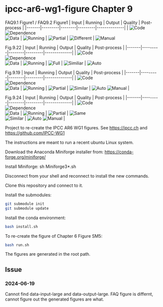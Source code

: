 # ipcc-ar6-wg1-figure Chapter 9

FAQ9.1 Figure1 / FAQ9.2 Figure1 
| Input | Running | Output | Quality | Post-process |
|-------|---------|--------|---------|--------------|
| ![Code](https://img.shields.io/badge/Code-Complete-green) <br> ![Dependence](https://img.shields.io/badge/Dependence-Complete-green) <br> ![Data](https://img.shields.io/badge/Data-Complete-green) | ![Running](https://img.shields.io/badge/Running-green) | ![Partial](https://img.shields.io/badge/1/1-Partial-orange) | ![Different](https://img.shields.io/badge/1/1-DIfferent-red) | ![Manual](https://img.shields.io/badge/Manual-orange) 

Fig.9.22 
| Input | Running | Output | Quality | Post-process |
|-------|---------|--------|---------|--------------|
| ![Code](https://img.shields.io/badge/Code-Complete-green) <br> ![Dependence](https://img.shields.io/badge/Dependence-Complete-green) <br> ![Data](https://img.shields.io/badge/Data-Complete-green) | ![Running](https://img.shields.io/badge/Running-green) | ![Full](https://img.shields.io/badge/1/1-Full-green) | ![Similiar](https://img.shields.io/badge/1/1-Similiar-orange) | ![Auto](https://img.shields.io/badge/Auto-orange) 


Fig.9.19
| Input | Running | Output | Quality | Post-process |
|-------|---------|--------|---------|--------------|
| ![Code](https://img.shields.io/badge/Code-Complete-green) <br> ![Dependence](https://img.shields.io/badge/Dependence-Complete-green) <br> ![Data](https://img.shields.io/badge/Data-Complete-green) | ![Running](https://img.shields.io/badge/Running-green) | ![Partial](https://img.shields.io/badge/7/1-Partial-orange)  | ![Similar](https://img.shields.io/badge/7/1-Similar-orange)  | ![Auto](https://img.shields.io/badge/Auto-orange) ![Manual](https://img.shields.io/badge/Manual-orange) |

Fig.9.24
| Input | Running | Output | Quality | Post-process |
|-------|---------|--------|---------|--------------|
| ![Code](https://img.shields.io/badge/Code-Complete-green) <br> ![Dependence](https://img.shields.io/badge/Dependence-Complete-green) <br> ![Data](https://img.shields.io/badge/Data-Complete-green) | ![Running](https://img.shields.io/badge/Running-green) | ![Partial](https://img.shields.io/badge/2/1-Partial-orange)  | ![Same](https://img.shields.io/badge/1/1-Same-green) <br>![Similar](https://img.shields.io/badge/1/1-Similar-orange)  | ![Auto](https://img.shields.io/badge/Auto-orange) ![Manual](https://img.shields.io/badge/Manual-orange) |

Project to re-create the IPCC AR6 WG1 figures. See https://ipcc.ch and https://github.com/IPCC-WG1

The instructions are meant to run a recent ubuntu Linux system.

Download the Anaconda Miniforge installer from:
https://conda-forge.org/miniforge/

Install Miniforge:
sh Miniforge3*.sh

Disconnect from your shell and reconnect to install the new commands.

Clone this repository and connect to it.

Install the submodules:
```sh
git submodule init
git submodule update
```

<!-- Download the dataset:

```sh
bash download.sh
``` -->

Install the conda environment:

```sh
bash install.sh
```

To re-create the figure of Chapter 6 Figure SM5:

```sh
bash run.sh
```

The figures are generated in the root path.

## Issue

### 2024-06-19

Cannot find data-input-large and data-output-large.
FAQ figure is differnt, cannot figure out the generated figures are what.
